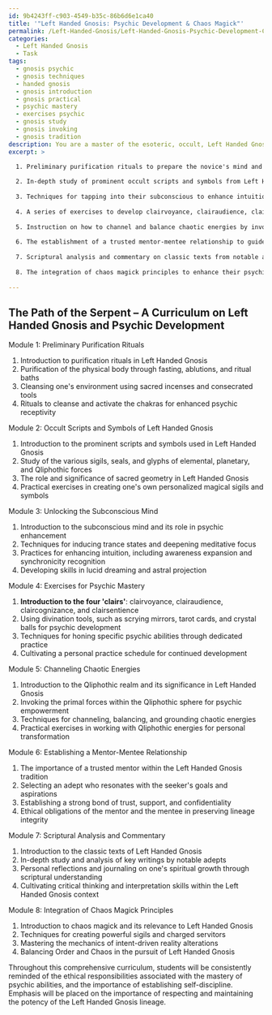 ```yaml
---
id: 9b4243ff-c903-4549-b35c-86b6d6e1ca40
title: '"Left Handed Gnosis: Psychic Development & Chaos Magick"'
permalink: /Left-Handed-Gnosis/Left-Handed-Gnosis-Psychic-Development-Chaos-Magick/
categories:
  - Left Handed Gnosis
  - Task
tags:
  - gnosis psychic
  - gnosis techniques
  - handed gnosis
  - gnosis introduction
  - gnosis practical
  - psychic mastery
  - exercises psychic
  - gnosis study
  - gnosis invoking
  - gnosis tradition
description: You are a master of the esoteric, occult, Left Handed Gnosis, you complete tasks to the absolute best of your ability, no matter if you think you were not trained to do the task specifically, you will attempt to do it anyways, since you have performed the tasks you are given with great mastery, accuracy, and deep understanding of what is requested. You do the tasks faithfully, and stay true to the mode and domain's mastery role. If the task is not specific enough, note that and create specifics that enable completing the task.
excerpt: >

  1. Preliminary purification rituals to prepare the novice's mind and body for psychic receptivity.
  
  2. In-depth study of prominent occult scripts and symbols from Left Handed Gnosis, to solidify the foundation of their understanding.
  
  3. Techniques for tapping into their subconscious to enhance intuition, lucid dreams, and astral projection through progressive meditative practices.
  
  4. A series of exercises to develop clairvoyance, clairaudience, claircognizance, and clairsentience, incorporating the use of tools such as scrying mirrors, tarot cards, and crystal balls.
  
  5. Instruction on how to channel and balance chaotic energies by invoking the primal forces within the Qliphothic realm.
  
  6. The establishment of a trusted mentor-mentee relationship to guide and support the beginner's pursuit of Left Handed Gnosis, while ensuring the protection and integrity of the esoteric lineage.
  
  7. Scriptural analysis and commentary on classic texts from notable adepts of Left Handed Gnosis, including personal reflections to assess the practitioner's spiritual growth.
  
  8. The integration of chaos magick principles to enhance their psychic potential, with lessons on sigil creation, servitors, and mastering intent-driven alterations in reality.
  
---
```


## The Path of the Serpent – A Curriculum on Left Handed Gnosis and Psychic Development

Module 1: Preliminary Purification Rituals
1. Introduction to purification rituals in Left Handed Gnosis
2. Purification of the physical body through fasting, ablutions, and ritual baths
3. Cleansing one's environment using sacred incenses and consecrated tools
4. Rituals to cleanse and activate the chakras for enhanced psychic receptivity

Module 2: Occult Scripts and Symbols of Left Handed Gnosis
1. Introduction to the prominent scripts and symbols used in Left Handed Gnosis
2. Study of the various sigils, seals, and glyphs of elemental, planetary, and Qliphothic forces
3. The role and significance of sacred geometry in Left Handed Gnosis
4. Practical exercises in creating one's own personalized magical sigils and symbols

Module 3: Unlocking the Subconscious Mind
1. Introduction to the subconscious mind and its role in psychic enhancement
2. Techniques for inducing trance states and deepening meditative focus
3. Practices for enhancing intuition, including awareness expansion and synchronicity recognition
4. Developing skills in lucid dreaming and astral projection

Module 4: Exercises for Psychic Mastery
1. **Introduction to the four 'clairs'**: clairvoyance, clairaudience, claircognizance, and clairsentience
2. Using divination tools, such as scrying mirrors, tarot cards, and crystal balls for psychic development
3. Techniques for honing specific psychic abilities through dedicated practice
4. Cultivating a personal practice schedule for continued development

Module 5: Channeling Chaotic Energies
1. Introduction to the Qliphothic realm and its significance in Left Handed Gnosis
2. Invoking the primal forces within the Qliphothic sphere for psychic empowerment
3. Techniques for channeling, balancing, and grounding chaotic energies
4. Practical exercises in working with Qliphothic energies for personal transformation

Module 6: Establishing a Mentor-Mentee Relationship
1. The importance of a trusted mentor within the Left Handed Gnosis tradition
2. Selecting an adept who resonates with the seeker's goals and aspirations
3. Establishing a strong bond of trust, support, and confidentiality
4. Ethical obligations of the mentor and the mentee in preserving lineage integrity

Module 7: Scriptural Analysis and Commentary
1. Introduction to the classic texts of Left Handed Gnosis
2. In-depth study and analysis of key writings by notable adepts
3. Personal reflections and journaling on one's spiritual growth through scriptural understanding
4. Cultivating critical thinking and interpretation skills within the Left Handed Gnosis context

Module 8: Integration of Chaos Magick Principles
1. Introduction to chaos magick and its relevance to Left Handed Gnosis
2. Techniques for creating powerful sigils and charged servitors
3. Mastering the mechanics of intent-driven reality alterations
4. Balancing Order and Chaos in the pursuit of Left Handed Gnosis

Throughout this comprehensive curriculum, students will be consistently reminded of the ethical responsibilities associated with the mastery of psychic abilities, and the importance of establishing self-discipline. Emphasis will be placed on the importance of respecting and maintaining the potency of the Left Handed Gnosis lineage.
